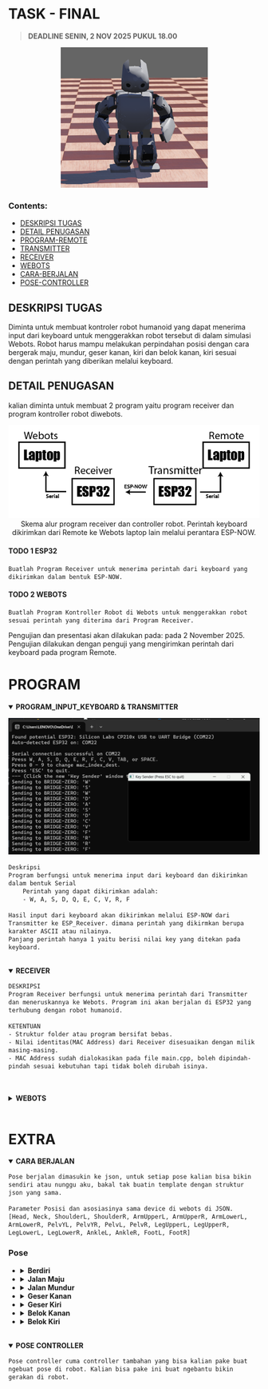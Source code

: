 # TASK - FINAL

> **DEADLINE SENIN, 2 NOV 2025 PUKUL 18.00**

<p align="center">
<img src="./assets/image.png" alt="gambar robot humanoid">
</p>

### Contents:

- [DESKRIPSI TUGAS](#deskripsi-tugas)
- [DETAIL PENUGASAN](#detail-penugasan)
- [PROGRAM-REMOTE](#program-remote)
- [TRANSMITTER](#transmitter)
- [RECEIVER](#receiver)
- [WEBOTS](#webots)
- [CARA-BERJALAN](#cara-berjalan)
- [POSE-CONTROLLER](#pose-controller)

## DESKRIPSI TUGAS

Diminta untuk membuat kontroler robot humanoid yang dapat menerima input dari keyboard untuk menggerakkan robot tersebut di dalam simulasi Webots. Robot harus mampu melakukan perpindahan posisi dengan cara bergerak maju, mundur, geser kanan, kiri dan belok kanan, kiri sesuai dengan perintah yang diberikan melalui keyboard.

## DETAIL PENUGASAN

kalian diminta untuk membuat 2 program yaitu program receiver dan program kontroller robot diwebots.

<p align="center">
<img src="./assets/skema.png" alt="gambar robot humanoid">
Skema alur program receiver dan controller robot. Perintah keyboard dikirimkan dari Remote ke Webots laptop lain melalui perantara ESP-NOW.

</p>

#### **TODO 1 ESP32**

    Buatlah Program Receiver untuk menerima perintah dari keyboard yang dikirimkan dalam bentuk ESP-NOW.

#### **TODO 2 WEBOTS**

    Buatlah Program Kontroller Robot di Webots untuk menggerakkan robot sesuai perintah yang diterima dari Program Receiver.

Pengujian dan presentasi akan dilakukan pada: pada 2 November 2025. Pengujian dilakukan dengan penguji yang mengirimkan perintah dari keyboard pada program Remote.

# **PROGRAM**

<details id="program-remote-transmitter" open>
  <summary><b>PROGRAM_INPUT_KEYBOARD & TRANSMITTER</b></summary>
    <p align="center">
    <img src="./assets/remote.png" alt="gambar robot humanoid">
    </p>

    Deskripsi
    Program berfungsi untuk menerima input dari keyboard dan dikirimkan dalam bentuk Serial
        Perintah yang dapat dikirimkan adalah:
        - W, A, S, D, Q, E, C, V, R, F

    Hasil input dari keyboard akan dikirimkan melalui ESP-NOW dari Transmitter ke ESP_Receiver. dimana perintah yang dikirmkan berupa karakter ASCII atau nilainya.
    Panjang perintah hanya 1 yaitu berisi nilai key yang ditekan pada keyboard.

</details>
<br>
<details id="receiver" open>
  <summary><b>RECEIVER</b></summary>
<p>

    DESKRIPSI
    Program Receiver berfungsi untuk menerima perintah dari Transmitter dan meneruskannya ke Webots. Program ini akan berjalan di ESP32 yang terhubung dengan robot humanoid.

    KETENTUAN
    - Struktur folder atau program bersifat bebas.
    - Nilai identitas(MAC Address) dari Receiver disesuaikan dengan milik masing-masing.
    - MAC Address sudah dialokasikan pada file main.cpp, boleh dipindah-pindah sesuai kebutuhan tapi tidak boleh dirubah isinya.

</p>
<br>
</details id="webots" open>
<br>
<details>
  <summary><b>WEBOTS</b></summary>
  <p align="center">
    <img src="./assets/webots.png" alt="gambar robot humanoid">
  </p>
<p>

    DESKRIPSI
    Program Kontroller Robot di Webots berfungsi untuk menggerakkan robot sesuai perintah yang diterima dari Program Receiver. Program ini akan berjalan di dalam simulasi Webots pada laptop yang berbeda dengan laptop tempat Program Receiver berjalan.

    KETENTUAN
    - Struktur folder atau program bersifat bebas.
    - controller-fp.cpp hanya bersifat sebagai contoh atau placeholder, boleh dihapus atau dimodifikasi sesuai kebutuhan.

    INPUT
    W - Jalan Maju
    S - Jalan Mundur
    A - Geser Kiri
    D - Geser Kanan
    Q - Belok Kiri
    E - Belok Kanan

</p>
<div>
    <h3>Struktur Robot</h3>
    <a href="https://cyberbotics.com/doc/guide/robotis-op2?version=R2022a#robotisop2hinge2-variant" alt="Dokumentasi Robot">Webots Robotis OP2 Proto</a>
    <img src="./assets/robot.png" alt="gambar robotis op2">
</div>
</details>
<br>

# EXTRA

<details id="cara-berjalan" open>
  <summary><b>CARA BERJALAN</b></summary>
  <p>

    Pose berjalan dimasukin ke json, untuk setiap pose kalian bisa bikin sendiri atau nunggu aku, bakal tak buatin template dengan struktur json yang sama.

    Parameter Posisi dan asosiasinya sama device di webots di JSON.
    [Head, Neck, ShoulderL, ShoulderR, ArmUpperL, ArmUpperR, ArmLowerL, ArmLowerR, PelvYL, PelvYR, PelvL, PelvR, LegUpperL, LegUpperR, LegLowerL, LegLowerR, AnkleL, AnkleR, FootL, FootR]

  </p>

  <h3><b>Pose</b></h3>
  <ul>
    <li> <details>
        <summary> <B>Berdiri</B> </summary>
        https://github.com/virose-its/MODUL-PEMBELAJARAN/blob/a3a8ad769d44f037fd173d8aa18305681baf0f95/Programming/PENUGASAN/TASK-FINAL/Webots/poses/pose-berdiri.json#L1-L19
        <p align="center"><img src="./assets/berdiri.png" alt="visual-pose-berdiri"></p>
        </details>
    </li>
    <li> <details>
        <summary> <B>Jalan Maju</B> </summary>
        https://github.com/virose-its/MODUL-PEMBELAJARAN/blob/a3a8ad769d44f037fd173d8aa18305681baf0f95/Programming/PENUGASAN/TASK-FINAL/Webots/poses/pose-jalan-maju.json#L1-L132
        <p align="center"><img src="" alt="visual-pose-jalan-maju"></p>
        </details>
    </li>
    <li> <details>
        <summary> <B>Jalan Mundur</B> </summary>
        https://github.com/virose-its/MODUL-PEMBELAJARAN/blob/a3a8ad769d44f037fd173d8aa18305681baf0f95/Programming/PENUGASAN/TASK-FINAL/Webots/poses/pose-jalan-mundur.json#L1-L133
        <p align="center"><img src="" alt="visual-pose-jalan-mundur">
        </p>
        </details>
    </li>
    <li> <details>
        <summary> <B>Geser Kanan</B> </summary>
        https://github.com/virose-its/MODUL-PEMBELAJARAN/blob/a3a8ad769d44f037fd173d8aa18305681baf0f95/Programming/PENUGASAN/TASK-FINAL/Webots/poses/pose-geser-kanan.json#L1-L48
        <p align="center"><img src="" alt="visual-pose-geser-kanan"></p>
        </details>
    </li>
    <li> <details>
        <summary> <B>Geser Kiri</B> </summary>
        https://github.com/virose-its/MODUL-PEMBELAJARAN/blob/a3a8ad769d44f037fd173d8aa18305681baf0f95/Programming/PENUGASAN/TASK-FINAL/Webots/poses/pose-geser-kiri.json#L1-L48
        <p align="center"><img src="" alt="visual-pose-geser-kiri"></p>
        </details>
    </li>
    <li> <details>
        <summary> <B>Belok Kanan</B> </summary>
        https://github.com/virose-its/MODUL-PEMBELAJARAN/blob/a3a8ad769d44f037fd173d8aa18305681baf0f95/Programming/PENUGASAN/TASK-FINAL/Webots/poses/pose-belok-kanan.json#L1-L48
        <p align="center"><img src="" alt="visual-pose-belok-kanan"></p>
        </details>
    </li>
    <li> <details>
        <summary> <B>Belok Kiri</B> </summary>
        https://github.com/virose-its/MODUL-PEMBELAJARAN/blob/a3a8ad769d44f037fd173d8aa18305681baf0f95/Programming/PENUGASAN/TASK-FINAL/Webots/poses/pose-geser-kiri.json#L1-L48
        <p align="center"><img src="" alt="visual-pose-belok-kiri"></p>
        </details>
    </li>
  </ul>
</details>
<br>
<details id="pose-controller" open>
  <summary><b>POSE CONTROLLER</b></summary>
  
  
    Pose controller cuma controller tambahan yang bisa kalian pake buat ngebuat pose di robot. Kalian bisa pake ini buat ngebantu bikin gerakan di robot.
   
</details>
